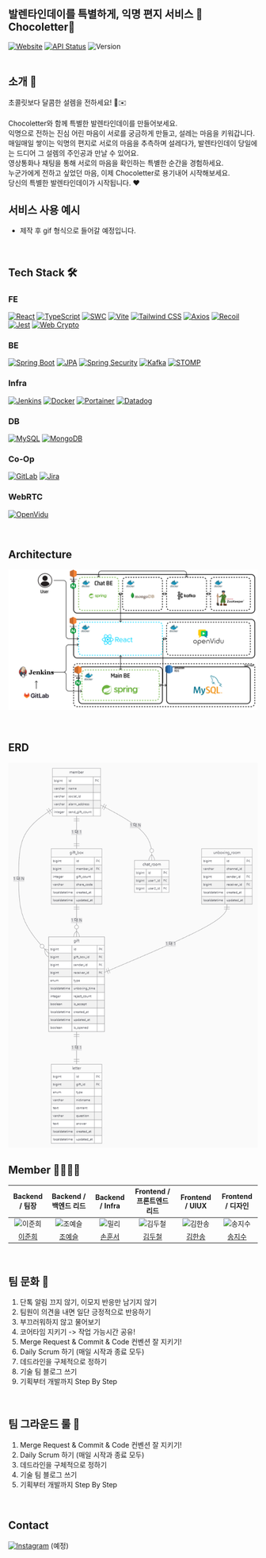 ## 발렌타인데이를 특별하게, 익명 편지 서비스 🍫Chocoletter🍫

[![Website](https://img.shields.io/badge/Link-초코레터-pink)](https://www.chocolate-letter.com)
[![API Status](https://img.shields.io/badge/API-Swagger-green)](https://api.chocolate-letter.com/swagger-ui/index.html)
![Version](https://img.shields.io/badge/Version-0.1.0-yellow)
<br>
<br>


## 소개 🍫

초콜릿보다 달콤한 설렘을 전하세요! 🍫✉️ <br><br>
Chocoletter와 함께 특별한 발렌타인데이를 만들어보세요. <br>
익명으로 전하는 진심 어린 마음이 서로를 궁금하게 만들고, 설레는 마음을 키워갑니다.<br>
매일매일 쌓이는 익명의 편지로 서로의 마음을 추측하며 설레다가, 발렌타인데이 당일에는 드디어 그 설렘의 주인공과 만날 수 있어요. <br>
영상통화나 채팅을 통해 서로의 마음을 확인하는 특별한 순간을 경험하세요. <br>
누군가에게 전하고 싶었던 마음, 이제 Chocoletter로 용기내어 시작해보세요. <br>당신의 특별한 발렌타인데이가 시작됩니다. ❤️
<br>

## 서비스 사용 예시

- 제작 후 gif 형식으로 들어갈 예정입니다.
<br>

## Tech Stack 🛠️

### FE
[![React](https://img.shields.io/badge/React-61DAFB?style=for-the-badge&logo=react&logoColor=black)](https://reactjs.org/)
[![TypeScript](https://img.shields.io/badge/TypeScript-3178C6?style=for-the-badge&logo=typescript&logoColor=white)](https://www.typescriptlang.org/)
[![SWC](https://img.shields.io/badge/SWC-000000?style=for-the-badge&logo=swc&logoColor=white)](https://swc.rs/)
[![Vite](https://img.shields.io/badge/Vite-646CFF?style=for-the-badge&logo=vite&logoColor=white)](https://vitejs.dev/)
[![Tailwind CSS](https://img.shields.io/badge/Tailwind_CSS-06B6D4?style=for-the-badge&logo=tailwind-css&logoColor=white)](https://tailwindcss.com/)
[![Axios](https://img.shields.io/badge/Axios-5A29E4?style=for-the-badge&logo=axios&logoColor=white)](https://axios-http.com/)
[![Recoil](https://img.shields.io/badge/Recoil-1B1F23?style=for-the-badge&logo=recoil&logoColor=white)](https://recoiljs.org/)
[![Jest](https://img.shields.io/badge/Jest-C21325?style=for-the-badge&logo=jest&logoColor=white)](https://jestjs.io/)
[![Web Crypto](https://img.shields.io/badge/Web_Crypto-FFBB00?style=for-the-badge)](https://developer.mozilla.org/en-US/docs/Web/API/Web_Crypto_API)

### BE
[![Spring Boot](https://img.shields.io/badge/Spring_Boot-6DB33F?style=for-the-badge&logo=spring-boot&logoColor=white)](https://spring.io/projects/spring-boot) [![JPA](https://img.shields.io/badge/JPA-6DB33F?style=for-the-badge&logo=spring&logoColor=white)](https://spring.io/projects/spring-data-jpa) [![Spring Security](https://img.shields.io/badge/Spring_Security-6DB33F?style=for-the-badge&logo=spring&logoColor=white)](https://spring.io/projects/spring-security) [![Kafka](https://img.shields.io/badge/Apache_Kafka-231F20?style=for-the-badge&logo=apache-kafka&logoColor=white)](https://kafka.apache.org/) [![STOMP](https://img.shields.io/badge/STOMP-000000?style=for-the-badge&logo=stomp&logoColor=white)](https://stomp.github.io/)

### Infra
[![Jenkins](https://img.shields.io/badge/Jenkins-D24939?style=for-the-badge&logo=jenkins&logoColor=white)](https://www.jenkins.io/) [![Docker](https://img.shields.io/badge/Docker-2496ED?style=for-the-badge&logo=docker&logoColor=white)](https://www.docker.com/) [![Portainer](https://img.shields.io/badge/Portainer-13BEF9?style=for-the-badge&logo=portainer&logoColor=white)](https://www.portainer.io/) [![Datadog](https://img.shields.io/badge/Datadog-FF7700?style=for-the-badge&logo=datadog&logoColor=white)](https://www.datadoghq.com/)

### DB
[![MySQL](https://img.shields.io/badge/MySQL-4479A1?style=for-the-badge&logo=mysql&logoColor=white)](https://www.mysql.com/) [![MongoDB](https://img.shields.io/badge/MongoDB-47A248?style=for-the-badge&logo=mongodb&logoColor=white)](https://www.mongodb.com/)

### Co-Op
[![GitLab](https://img.shields.io/badge/GitLab-FCA121?style=for-the-badge&logo=gitlab&logoColor=white)](https://about.gitlab.com/)
[![Jira](https://img.shields.io/badge/Jira-0052CC?style=for-the-badge&logo=jira&logoColor=white)](https://www.atlassian.com/software/jira)


### WebRTC
[![OpenVidu](https://img.shields.io/badge/OpenVidu-2C2C2C?style=for-the-badge&logo=openvidu&logoColor=white)](https://openvidu.io/)


<br>


## Architecture

![architecture.png](./readmeImg/architecture.png)

<br>

## ERD

![image.png](./readmeImg/image.png)
<br>

## Member 👨‍👩‍👧‍👦


|                                   Backend / 팀장                                    |                                  Backend / 백엔드 리드                                  |                                  Backend / Infra                                   |                           Frontend / 프론트엔드 리드                            |                                 Frontend / UIUX                                  |                                  Frontend / 디자인                                   |
| :-------------------------------------------------------------------------------: | :--------------------------------------------------------------------------------: | :--------------------------------------------------------------------------------: | :----------------------------------------------------------------------: | :------------------------------------------------------------------------------: | :-------------------------------------------------------------------------------: |
| <img src="https://avatars.githubusercontent.com/Jun2-Lee" width=400px alt="이준희"/> | <img src="https://avatars.githubusercontent.com/yeseul106" width=400px alt="조예슬"/> | <img src="https://avatars.githubusercontent.com/Son-Hunseo" width=400px alt="밀리"/> | <img src="https://avatars.githubusercontent.com/Doocheol" width=400px alt="김두철"> | <img src="https://avatars.githubusercontent.com/Lycirrus" width=400px alt="김한송"> | <img src="https://avatars.githubusercontent.com/sjisu7525" width=400px alt="송지수"> |
|                        [이준희](https://github.com/Jun2-Lee)                         |                                  [조예슬](yeseul106)                                  |                        [손훈서](https://github.com/Son-Hunseo)                        |                                   [김두철](https://github.com/Doocheol)                                    |                        [김한송](https://github.com/Lycirrus)                        |                        [송지수](https://github.com/sjisu7525)                        |
<br>


## 팀 문화 🌱

1. 단톡 알림 끄지 않기, 이모지 반응만 남기지 않기
2. 팀원이 의견을 내면 일단 긍정적으로 반응하기
3. 부끄러워하지 않고 물어보기
4. 코어타임 지키기 -> 작업 가능시간 공유!
1. Merge Request & Commit & Code 컨벤션 잘 지키기!
2. Daily Scrum 하기 (매일 시작과 종료 모두)
3. 데드라인을 구체적으로 정하기
4. 기술 팀 블로그 쓰기
5. 기획부터 개발까지 Step By Step
<br>


## 팀 그라운드 룰 🎯

1. Merge Request & Commit & Code 컨벤션 잘 지키기!
2. Daily Scrum 하기 (매일 시작과 종료 모두)
3. 데드라인을 구체적으로 정하기
4. 기술 팀 블로그 쓰기
5. 기획부터 개발까지 Step By Step
<br>


## Contact

[![Instagram](https://img.shields.io/badge/Instagram-E4405F?logo=instagram&logoColor=white)](https://instagram.com/username) (예정)
